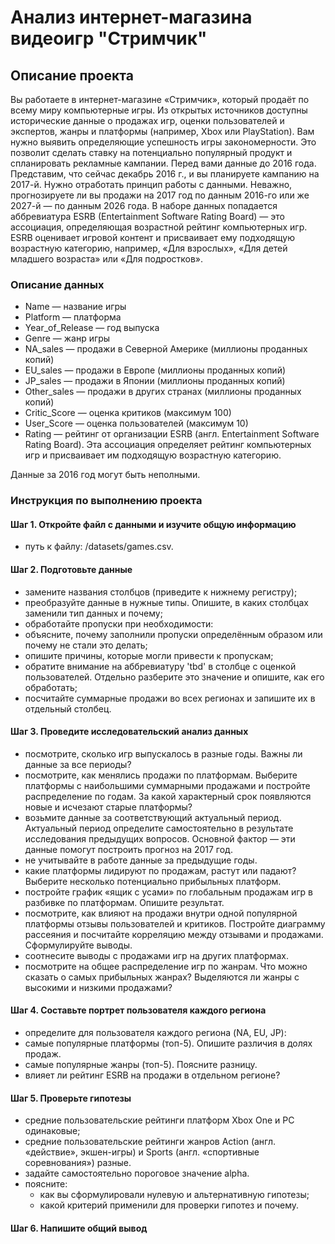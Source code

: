 # Анализ интернет-магазина видеоигр "Стримчик"

## Описание проекта

Вы работаете в интернет-магазине «Стримчик», который продаёт по всему миру компьютерные игры. Из открытых источников доступны исторические данные о продажах игр, оценки пользователей и экспертов, жанры и платформы (например, Xbox или PlayStation). Вам нужно выявить определяющие успешность игры закономерности. Это позволит сделать ставку на потенциально популярный продукт и спланировать рекламные кампании.
Перед вами данные до 2016 года. Представим, что сейчас декабрь 2016 г., и вы планируете кампанию на 2017-й. Нужно отработать принцип работы с данными. Неважно, прогнозируете ли вы продажи на 2017 год по данным 2016-го или же 2027-й — по данным 2026 года.
В наборе данных попадается аббревиатура ESRB (Entertainment Software Rating Board) — это ассоциация, определяющая возрастной рейтинг компьютерных игр. ESRB оценивает игровой контент и присваивает ему подходящую возрастную категорию, например, «Для взрослых», «Для детей младшего возраста» или «Для подростков».

### Описание данных

- Name — название игры
- Platform — платформа
- Year_of_Release — год выпуска
- Genre — жанр игры
- NA_sales — продажи в Северной Америке (миллионы проданных копий)
- EU_sales — продажи в Европе (миллионы проданных копий)
- JP_sales — продажи в Японии (миллионы проданных копий)
- Other_sales — продажи в других странах (миллионы проданных копий)
- Critic_Score — оценка критиков (максимум 100)
- User_Score — оценка пользователей (максимум 10)
- Rating — рейтинг от организации ESRB (англ. Entertainment Software Rating Board). Эта ассоциация определяет рейтинг компьютерных игр и присваивает им подходящую возрастную категорию.

Данные за 2016 год могут быть неполными.

### Инструкция по выполнению проекта

#### Шаг 1. Откройте файл с данными и изучите общую информацию
- путь к файлу: /datasets/games.csv.

#### Шаг 2. Подготовьте данные
- замените названия столбцов (приведите к нижнему регистру);
- преобразуйте данные в нужные типы. Опишите, в каких столбцах заменили тип данных и почему;
- обработайте пропуски при необходимости:
- объясните, почему заполнили пропуски определённым образом или почему не стали это делать;
- опишите причины, которые могли привести к пропускам;
- обратите внимание на аббревиатуру 'tbd' в столбце с оценкой пользователей. Отдельно разберите это значение и опишите, как его обработать;
- посчитайте суммарные продажи во всех регионах и запишите их в отдельный столбец.

#### Шаг 3. Проведите исследовательский анализ данных
- посмотрите, сколько игр выпускалось в разные годы. Важны ли данные за все периоды?
- посмотрите, как менялись продажи по платформам. Выберите платформы с наибольшими суммарными продажами и постройте распределение по годам. За какой характерный срок появляются новые и исчезают старые платформы?
- возьмите данные за соответствующий актуальный период. Актуальный период определите самостоятельно в результате исследования предыдущих вопросов. Основной фактор — эти данные помогут построить прогноз на 2017 год.
- не учитывайте в работе данные за предыдущие годы.
- какие платформы лидируют по продажам, растут или падают? Выберите несколько потенциально прибыльных платформ.
- постройте график «ящик с усами» по глобальным продажам игр в разбивке по платформам. Опишите результат.
- посмотрите, как влияют на продажи внутри одной популярной платформы отзывы пользователей и критиков. Постройте диаграмму рассеяния и посчитайте корреляцию между отзывами и продажами. Сформулируйте выводы.
- соотнесите выводы с продажами игр на других платформах.
- посмотрите на общее распределение игр по жанрам. Что можно сказать о самых прибыльных жанрах? Выделяются ли жанры с высокими и низкими продажами?

#### Шаг 4. Составьте портрет пользователя каждого региона
- определите для пользователя каждого региона (NA, EU, JP):
- самые популярные платформы (топ-5). Опишите различия в долях продаж.
- самые популярные жанры (топ-5). Поясните разницу.
- влияет ли рейтинг ESRB на продажи в отдельном регионе?

#### Шаг 5. Проверьте гипотезы
- средние пользовательские рейтинги платформ Xbox One и PC одинаковые;
- средние пользовательские рейтинги жанров Action (англ. «действие», экшен-игры) и Sports (англ. «спортивные соревнования») разные.
- задайте самостоятельно пороговое значение alpha.
- поясните:
    - как вы сформулировали нулевую и альтернативную гипотезы;
    - какой критерий применили для проверки гипотез и почему.

#### Шаг 6. Напишите общий вывод
